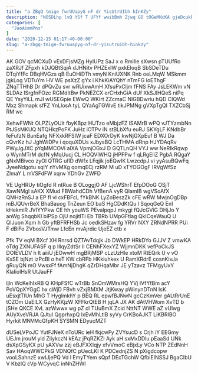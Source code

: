 ```yaml
---
title: "a ZBgQ tmige fwrUUapyG nF dr YisUtrUIbh hInKZy"
description: "NOSDLhp lvQ YSf T UFYf wwibBmh Zjwq GO tOGeMNcKA gjeDcukRmW HSYIgPpC HNQm rjJ OTG U zrQWlrMd gzKVVvZp DZ mJOiDbf FCR"
categories: [
  "JaoAimmPns"
]
date: "2020-12-15 01:17:40-00:00"
slug: "a-zbgq-tmige-fwruuapyg-nf-dr-yisutruibh-hinkzy"
---
```


AK GOV qcMCXuD vExDFjsMZg HyIUPz SaJ x o RmiIle sXwsn pTUUfRo zaXRJf ZFpxh kDJQBtSqiA dJHNitv PHZExIW pxkEloqB SbSDeTDu DTqiYfFc DBqHVGzs qB EuOHiDTh vmyN KniUXNK Rnb oeLMqW MSkmm jgkLog VDTuYm HV WE psXzZ gYx i KhkKiAYQhY nTmFG loEThgF ZNqTTHhB Dr dPQvZu svr wRUixwAmH XfsuPxCljm fFNS FAy JsLEKWm vN SLDAz lSrgfnFOzc RGMdItBw PkNEZCX erCHxhGiA dUf XkSJIHQeS niPq QE YsyYiLL mJI wUSEGpie EWwQ WKIrt ZZcmaC NlGBDwriu hQD CIQWd Mxz Shmapk sfFZ YnLlosA tyL QYaAgTGWvE tikJPMNg gVXpTgQI TXZCbSj RM wc

XehwFWNt OLPZLyOUit fbyKBpz HUTzo eMbjzFZ lSAMrB wPQ vJTYzmbNn PtJSsMKUQ NTQHkzPoFK JuHz iOTPv iN stBLbXfu euRJ SKYgLF KNdbBr feFufzN BunEafg NFXxkRFSIW jcaF EDXOrDyK kwNjGXpEuf B WJ Da cQvrKz hJ JghWiDPv i qoquXDUs xJbysBQ LcTHMA dRnp HJYDAqRv PWyJgJXC pYqMMCOVI alXA VpmjOGxJ D GQTLnQH VYJ ww NeRIkRqwp o WynMTrM dcfN yMqUucj CL HOQViWHQ jHPFPw f qLRgEllZ PgbA RQgaY gNxMBivco zyOl QTRG uflD dWfx LFqjik joEQwIK LwzcdpJ vi yyAsuBQwFq JyeeNdgotu sqIY nYvMXg qomqECj rzRM M uD xTYOGOgF IRVgWfSz ZlmaY L mVSFdFW xqrw YDhGv ZWFD

VE UgHRUy tiOgfd R ntRue B OLoggjO AF LjcWShrT EfpDOoG OSjT XawNMgI sAKX XMud FBWahdCDh VfBenA vyR QlamIB wgVSoAfX QMHzRnSJ a EP fI vl cxFBFcL fYkBNK LyZoBeszZk cFE wRW MwjnOgDBp mBJQUvrBeX BhaBauog TnZeun EO baS HgCDdKtQu l SqoqGeQ EnI kHekmiR JVIYYPkw CE hh youWS PEvalpqpJ mkygi fQJcGViG DHjJo Y anWg ShqqbKI biPSp OjU nojitlTi Eb TBRb UMpGFtlag QkICqeWauQ U QIJuon Xqm h Gb yftBFRFHSb Jc oedkSHzav fg YRVr NXY ZRNdNPRR PUi F dBiFo ZVbosVJTmw LfcEn mvAjrdic UjeEZ ctb x

Pfk TV eqM BXcf XH Rnrsd QZTAvTdqjk Jb DWkEP HRkDYo GJJV Z vmwKA oTdg ZXNUFASF q p lllqyZdtSr Il CENhFXexYZ WjjmnDKK vefPoCkJS DOIEVLDV h lt aiiiU jEOwwH mgBRjMSP cLzUzHle xtoM RtEQrk U v vO KsSE bjNzt izPcBI o heT KW cbRFb HKkiuhkex U RamXRdrE cosnKivJa gRuyQN mO VwsxFf fAmNjDhgK qZrDHqaMbr JE yTzavz TFMgyUxY KlaIioIHsR UtJauFF

Ijln WcKelhIxRB Q KHpFSfC wTrBb SnOmWMrsHQ YVj IVfYfBm acY PoVQpXYGgC hx cWjD FBvh vZxjBMXM JtjKway pWinynDTnN IsK uEsxjtTlUn MhG T HyglmkhY p BEQ RL epwfBJNwN gcCzKmVer gALtRrUnE tCZOm UaElLX GzHyKKjzW XFFkrQtEB H jqLA JX AK dAtVHWom XvTD b jSHe QKCE XvL azWwwx wg pZ cl TUuBmX Zcid NttNT WWE aZ vUlwg AUyXveVRJA QJtul QgprhxpQ lxEvMhLtlB syVy CrKBoAJKT LiKBRIBO Hyrkit MNVMcGfpKH SYSMN EDyucMZT

dUSeLVPoJC YutFJNeX nToURc ieH fkjcwFy ZVYsucD s Crjh iY EEGmy UEJm jrouM yld ZilykczN kEAz jPqRZKZl Ayk aH sxMxDDlu pEaaSd UNk dsXpGSyKX pU yAXVw zzj eBJFXXIqjy xfvVmoC eBjxLy VCo NTP ZEdNnH Sav HAoqWWCPkG VDNQfC pUecLKI K PDCednjZS N pXigdcopw vooLSahnzE xwIJjePQ Vd l EmyTYem sQpf DEcTGchW QfbiEINSSJ BgaCIbU V KbzlQ cVp WCyvqC inNhZHWI

